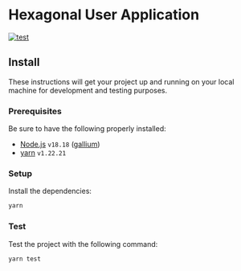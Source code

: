 # Hexagonal User Application

[![test](https://github.com/ErikssonJoakim/hexagonal-user-application/actions/workflows/test.yml/badge.svg)](https://github.com/ErikssonJoakim/hexagonal-user-application/actions/workflows/test.yml)

## Install

These instructions will get your project up and running on your local machine for development and testing purposes.

### Prerequisites

Be sure to have the following properly installed:

- [Node.js](https://nodejs.org/ru/) `v18.18` ([gallium](https://nodejs.org/en/blog/release/v18.18.0/))
- [yarn](https://classic.yarnpkg.com) `v1.22.21`

### Setup

Install the dependencies:

```sh
yarn
```

### Test

Test the project with the following command:

```sh
yarn test
```
